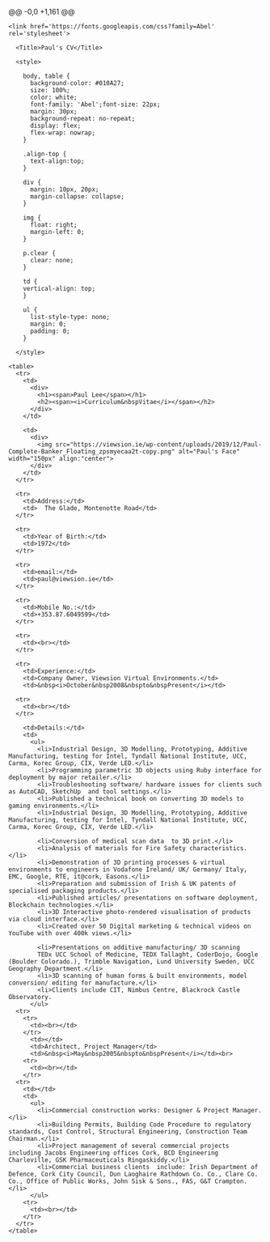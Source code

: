 @@ -0,0 +1,161 @@
<!DOCTYPE Html>
<html>
  <head>

    <link href='https://fonts.googleapis.com/css?family=Abel' rel='stylesheet'>

      <Title>Paul's CV</Title>

      <style>

        body, table {
          background-color: #010A27;
          size: 100%;
          color: white;
          font-family: 'Abel';font-size: 22px;
          margin: 30px;
          background-repeat: no-repeat;
          display: flex;
          flex-wrap: nowrap;
        }

        .align-top {
          text-align:top;
        }

        div {
          margin: 10px, 20px;
          margin-collapse: collapse;
        }

        img {
          float: right;
          margin-left: 0;
        }

        p.clear {
          clear: none;
        }

        td {
        vertical-align: top;
        }

        ul {
          list-style-type: none;
          margin: 0;
          padding: 0;
        }

      </style>

  </head>

  <body>

    <table>
      <tr>
        <td>
          <div>
            <h1><span>Paul Lee</span></h1>
            <h2><span><i>Curriculum&nbspVitae</i></span></h2>
          </div>
        </td>

        <td>
          <div>
            <img src="https://viewsion.ie/wp-content/uploads/2019/12/Paul-Complete-Banker_Floating_zpsmyecaa2t-copy.png" alt="Paul's Face" width="150px" align:"center">
          </div>
        </td>
      </tr>

      <tr>
        <td>Address:</td>
        <td>  The Glade, Montenotte Road</td>
      </tr>

      <tr>
        <td>Year of Birth:</td>
        <td>1972</td>
      </tr>

      <tr>
        <td>email:</td>
        <td>paul@viewsion.ie</td>
      </tr>

      <tr>
        <td>Mobile No.:</td>
        <td>+353.87.6049599</td>
      </tr>

      <tr>
        <td><br></td>
      </tr>

      <tr>
        <td>Experience:</td>
        <td>Company Owner, Viewsion Virtual Environments.</td>
        <td>&nbsp<i>October&nbsp2008&nbspto&nbspPresent</i></td>

      <tr>
        <td><br></td>
      </tr>

        <td>Details:</td>
        <td>
          <ul>
            <li>Industrial Design, 3D Modelling, Prototyping, Additive Manufacturing, testing for Intel, Tyndall National Institute, UCC, Carma, Korec Group, CIX, Verde LED.</li>
            <li>Programming parametric 3D objects using Ruby interface for deployment by major retailer.</li>
            <li>Troubleshooting software/ hardware issues for clients such as AutoCAD, SketchUp  and tool settings.</li>
            <li>Published a technical book on converting 3D models to gaming environments.</li>
            <li>Industrial Design, 3D Modelling, Prototyping, Additive Manufacturing, testing for Intel, Tyndall National Institute, UCC, Carma, Korec Group, CIX, Verde LED.</li>

            <li>Conversion of medical scan data  to 3D print.</li>
            <li>Analysis of materials for Fire Safety characteristics.</li>
            <li>Demonstration of 3D printing processes & virtual environments to engineers in Vodafone Ireland/ UK/ Germany/ Italy, EMC, Google, RTE, it@cork, Easons.</li>
            <li>Preparation and submission of Irish & UK patents of specialised packaging products.</li>
            <li>Published articles/ presentations on software deployment, Blockchain technologies.</li>
            <li>3D Interactive photo-rendered visualisation of products via cloud interface.</li>
            <li>Created over 50 Digital marketing & technical videos on YouTube with over 400k views.</li>

            <li>Presentations on additive manufacturing/ 3D scanning
            TEDx UCC School of Medicine, TEDX Tallaght, CoderDojo, Google (Boulder Colorado.), Trimble Navigation, Lund University Sweden, UCC Geography Department.</li>
            <li>3D scanning of human forms & built environments, model conversion/ editing for manufacture.</li>
            <li>Clients include CIT, Nimbus Centre, Blackrock Castle Observatory.
          </ul>
      <tr>
        <tr>
          <td><br></td>
        </tr>
          <td></td>
          <td>Architect, Project Manager</td>
          <td>&nbsp<i>May&nbsp2005&nbspto&nbspPresent</i></td><br>
        <tr>
          <td><br></td>
        </tr>
      <tr>
        <td></td>
        <td>
          <ul>
            <li>Commercial construction works: Designer & Project Manager.</li>
            <li>Building Permits, Building Code Procedure to regulatory standards, Cost Control, Structural Engineering, Construction Team Chairman.</li>
            <li>Project management of several commercial projects including Jacobs Engineering offices Cork, BCD Engineering Charleville, GSK Pharmaceuticals Ringaskiddy.</li>
            <li>Commercial business clients  include: Irish Department of Defence, Cork City Council, Dun Laoghaire Rathdown Co. Co., Clare Co. Co., Office of Public Works, John Sisk & Sons., FAS, G&T Crampton.</li>
          </ul>
        <tr>
          <td><br></td>
        </tr>
      </tr>
    </table>
  </body>
</html>
